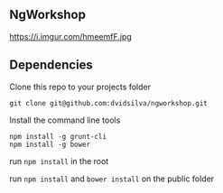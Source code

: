 NgWorkshop
----

https://i.imgur.com/hmeemfF.jpg

Dependencies
---

Clone this repo to your projects folder

```shell
git clone git@github.com:dvidsilva/ngworkshop.git
```

Install the command line tools

```shell
npm install -g grunt-cli
npm install -g bower
```



run `npm install` in the root

run `npm install` and `bower install` on the public folder



